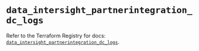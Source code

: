 # `data_intersight_partnerintegration_dc_logs`

Refer to the Terraform Registry for docs: [`data_intersight_partnerintegration_dc_logs`](https://registry.terraform.io/providers/ciscodevnet/intersight/1.0.71/docs/data-sources/partnerintegration_dc_logs).

